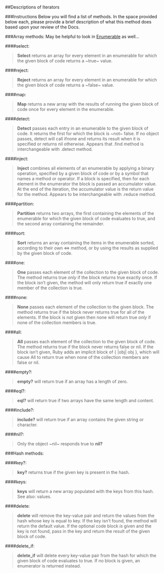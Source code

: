 ##Descriptions of Iterators

###Instructions
Below you will find a list of methods. In the space provided below each, please provide a brief description of what this method does based upon your review of the Docs. 

###Array methods:
May be helpful to look in [Enumerable](http://ruby-doc.org/core-2.2.0/Enumerable.html) as well...

####select:

> **Select** returns an array for every element in an enumerable for which the given block of code returns a ~true~ value.

####reject:

> **Reject** returns an array for every element in an enumerable for which the given block of code returns a ~false~ value.

####map:

> **Map** returns a new array with the results of running the given block of code once for every element in the enumerable.

####detect:

> **Detect** passes each entry in an enumerable to the given block of code. It returns the first for which the block is ~not~ false. If no object passes, detect will call ifnone and returns its result when it is specified or returns nil otherwise. Appears that .find method is interchangeable with .detect method.

####inject:

> **Inject** combines all elements of an enumerable by applying a binary operation, specified by a given block of code or by a symbol that names a method or operator. If a block is specified, then for each element in the enumerator the block is passed an accumulator value. At the end of the iteration, the accumulator value is the return value for the method. Appears to be interchangeable with .reduce method.

####partition:

> **Partition** returns two arrays, the first containing the elements of the enumerable for which the given block of code evaluates to true, and the second array containing the remainder.

####sort:

> **Sort** returns an array containing the items in the enumerable sorted, according to their own <=> method, or by using the results as supplied by the given block of code.

####one:

> **One** passes each element of the collection to the given block of code. The method returns true *only* if the block returns true exactly once. If the block isn’t given, the method will only return true if exactly one member of the collection is true.

####none:

> **None** passes each element of the collection to the given block. The method returns true if the block never returns true for all of the elements. If the block is not given then none will return true *only* if none of the collection members is true.

####all:

> **All** passes each element of the collection to the given block of code. The method returns true if the block never returns false or nil. If the block isn’t given, Ruby adds an implicit block of { |obj| obj }, which will cause All to return true when none of the collection members are false or nil.

####empty?:

> **empty?** will return true if an array has a length of zero.

####eql?:

> **eql?** will return true if two arrays have the same length and content.

####include?:

> **include?** will return true if an array contains the given string or character.

####nil?:

> Only the object ~nil~ responds true to **nil?**

###Hash methods:

####key?:

> **key?** returns true if the given key is present in the hash.

####keys:

> **keys** will return a new array populated with the keys from this hash. See also: values.

####delete:

> **delete** will remove the key-value pair and return the values from the hash whose key is equal to key. If the key isn’t found, the method will return the default value. If the optional code block *is* given and the key is not found, pass in the key and return the result of the given block of code.

####delete_if:

> **delete_if** will delete every key-value pair from the hash for which the given block of code evaluates to true. If no block is given, an enumerator is returned instead.